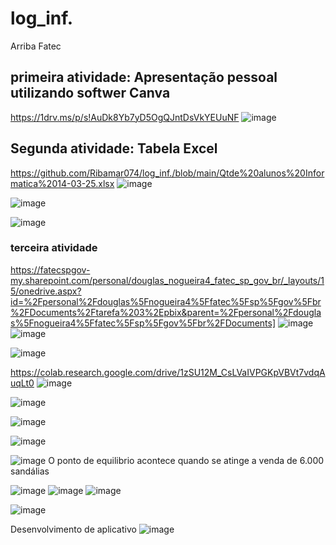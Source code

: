 # log_inf.
Arriba Fatec

## primeira atividade: Apresentação pessoal utilizando softwer Canva
https://1drv.ms/p/s!AuDk8Yb7yD5OgQJntDsVkYEUuNF
![image](https://github.com/user-attachments/assets/6542239b-7cae-42af-910f-5d91e7d94e41)

## Segunda atividade: Tabela Excel
https://github.com/Ribamar074/log_inf./blob/main/Qtde%20alunos%20Informatica%2014-03-25.xlsx
![image](https://github.com/user-attachments/assets/9d38ce09-ac90-4ffb-868c-7a18f1c87376)

![image](https://github.com/user-attachments/assets/30c13acf-9f9b-4bb4-bbef-d93cad83bda4)

![image](https://github.com/user-attachments/assets/19652410-9131-4837-bb6c-26d67f1efdcb)

### terceira atividade
https://fatecspgov-my.sharepoint.com/personal/douglas_nogueira4_fatec_sp_gov_br/_layouts/15/onedrive.aspx?id=%2Fpersonal%2Fdouglas%5Fnogueira4%5Ffatec%5Fsp%5Fgov%5Fbr%2FDocuments%2Ftarefa%203%2Epbix&parent=%2Fpersonal%2Fdouglas%5Fnogueira4%5Ffatec%5Fsp%5Fgov%5Fbr%2FDocuments]
![image](https://github.com/user-attachments/assets/5926e981-2c73-4217-8215-bf684845c602)
![image](https://github.com/user-attachments/assets/985b047c-ca8c-4e4a-a239-97f79edaef6e)

![image](https://github.com/user-attachments/assets/969a59ec-ccb2-402c-9d1b-7072ab23de0a)

https://colab.research.google.com/drive/1zSU12M_CsLVaIVPGKpVBVt7vdqAuqLt0
![image](https://github.com/user-attachments/assets/1b9ac872-2320-46aa-8f74-0564ca84634b)

![image](https://github.com/user-attachments/assets/31f692b0-970a-497f-8234-7198dde4f860)

![image](https://github.com/user-attachments/assets/11bbd8f6-7c6b-46c4-8f4d-3916a4c52002)

![image](https://github.com/user-attachments/assets/4e58c292-2f50-4f1d-8133-d37bd0b0f9c3)

![image](https://github.com/user-attachments/assets/60c36f9c-2f8b-4f39-a422-e782a6a88f84)
O ponto de equilibrio acontece quando se atinge a venda de 6.000 sandálias

![image](https://github.com/user-attachments/assets/0973ff77-fe0d-4853-bd8b-96112e193d3b)
![image](https://github.com/user-attachments/assets/f8188c84-3b1e-49f1-9a4a-d4509948f9c4)
![image](https://github.com/user-attachments/assets/385776a4-b1e6-4bab-a6bd-cb8293d674b3)

![image](https://github.com/user-attachments/assets/a615f4a8-1b9f-4b15-b494-42d17be572ce)

Desenvolvimento de aplicativo
![image](https://github.com/user-attachments/assets/b0d02d9c-aafe-49e4-8f41-a7cc028cb34b)


